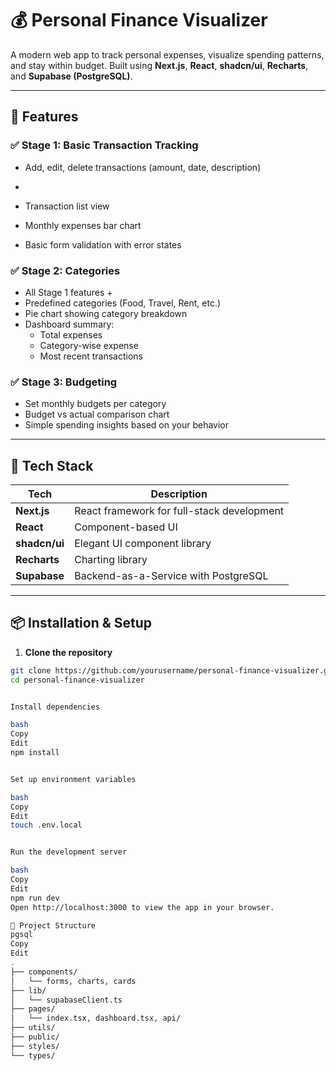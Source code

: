 # 💰 Personal Finance Visualizer

A modern web app to track personal expenses, visualize spending patterns, and stay within budget. Built using **Next.js**, **React**, **shadcn/ui**, **Recharts**, and **Supabase (PostgreSQL)**.

---

## 🚀 Features

### ✅ Stage 1: Basic Transaction Tracking
- Add, edit, delete transactions (amount, date, description)

- 
- Transaction list view
- Monthly expenses bar chart
- Basic form validation with error states

### ✅ Stage 2: Categories
- All Stage 1 features +
- Predefined categories (Food, Travel, Rent, etc.)
- Pie chart showing category breakdown
- Dashboard summary:
  - Total expenses
  - Category-wise expense
  - Most recent transactions

### ✅ Stage 3: Budgeting
- Set monthly budgets per category
- Budget vs actual comparison chart
- Simple spending insights based on your behavior

---

## 🧱 Tech Stack

| Tech            | Description                                |
|-----------------|--------------------------------------------|
| **Next.js**     | React framework for full-stack development |
| **React**       | Component-based UI                         |
| **shadcn/ui**   | Elegant UI component library               |
| **Recharts**    | Charting library                           |
| **Supabase**    | Backend-as-a-Service with PostgreSQL       |

---

## 📦 Installation & Setup

1. **Clone the repository**
```bash
git clone https://github.com/yourusername/personal-finance-visualizer.git
cd personal-finance-visualizer


Install dependencies

bash
Copy
Edit
npm install


Set up environment variables

bash
Copy
Edit
touch .env.local


Run the development server

bash
Copy
Edit
npm run dev
Open http://localhost:3000 to view the app in your browser.

📁 Project Structure
pgsql
Copy
Edit
.
├── components/
│   └── forms, charts, cards
├── lib/
│   └── supabaseClient.ts
├── pages/
│   └── index.tsx, dashboard.tsx, api/
├── utils/
├── public/
├── styles/
└── types/
